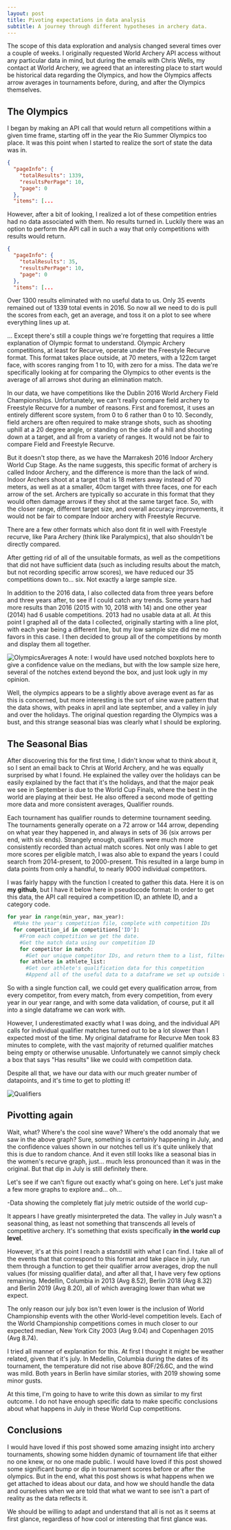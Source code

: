 ```yaml
---
layout: post
title: Pivoting expectations in data analysis
subtitle: A journey through different hypotheses in archery data.
---
```



The scope of this data exploration and analysis changed several times over a couple of weeks. I originally requested World Archery API access without any particular data in mind, but during the emails with Chris Wells, my contact at World Archery, we agreed that an interesting place to start would be historical data regarding the Olympics, and how the Olympics affects arrow averages in tournaments before, during, and after the Olympics themselves.

## The Olympics

I began by making an API call that would return all competitions within a given time frame, starting off in the year the Rio Summer Olympics too place. It was this point when I started to realize the sort of state the data was in.
```json
{
  "pageInfo": {
    "totalResults": 1339,
    "resultsPerPage": 10,
    "page": 0
  },
  "items": [...
```
However, after a bit of looking, I realized a lot of these competition entries had no data associated with them. No results turned in. Luckily there was an option to perform the API call in such a way that only competitions with results would return.

```json
{
  "pageInfo": {
    "totalResults": 35,
    "resultsPerPage": 10,
    "page": 0
  },
  "items": [...
 ```
 Over 1300 results eliminated with no useful data to us. Only 35 events remained out of 1339 total events in 2016. So now all we need to do is pull the scores from each, get an average, and toss it on a plot to see where everything lines up at.

... Except there's still a couple things we're forgetting that requires a little explanation of Olympic format to understand. Olympic Archery competitions, at least for Recurve, operate under the Freestyle Recurve format. This format takes place outside, at 70 meters, with a 122cm target face, with scores ranging from 1 to 10, with zero for a miss. The data we're specifically looking at for comparing the Olympics to other events is the average of all arrows shot during an elimination match.

In our data, we have competitions like the Dublin 2016 World Archery Field Championships. Unfortunately, we can't really compare field archery to Freestyle Recurve for a number of reasons. First and foremost, it uses an entirely different score system, from 0 to 6 rather than 0 to 10. Secondly, field archers are often required to make strange shots, such as shooting uphill at a 20 degree angle, or standing on the side of a hill and shooting down at a target, and all from a variety of ranges. It would not be fair to compare Field and Freestyle Recurve.

But it doesn't stop there, as we have the Marrakesh 2016 Indoor Archery World Cup Stage. As the name suggests, this specific format of archery is called Indoor Archery, and the difference is more than the lack of wind. Indoor Archers shoot at a target that is 18 meters away instead of 70 meters, as well as at a smaller, 40cm target with three faces, one for each arrow of the set. Archers are typically so accurate in this format that they would often damage arrows if they shot at the same target face. So, with the closer range, different target size, and overall accuracy improvements, it would not be fair to compare Indoor archery with Freestyle Recurve.

There are a few other formats which also dont fit in well with Freestyle recurve, like Para Archery (think like Paralympics), that also shouldn't be directly compared.

After getting rid of all of the unsuitable formats, as well as the competitions that did not have sufficient data (such as including results about the match, but not recording specific arrow scores), we have reduced our 35 competitions down to... six. Not exactly a large sample size. 

In addition to the 2016 data, I also collected data from three years before and three years after, to see if I could catch any trends. Some years had more results than 2016 (2015 with 10, 2018 with 14) and one other year (2014) had 6 usable competitions. 2013 had no usable data at all. At this point I graphed all of the data I collected, originally starting with a line plot, with each year being a different line, but my low sample size did me no favors in this case. I then decided to group all of the competitions by month and display them all together.

![OlympicsAverages](https://i.imgur.com/lPdr8uQ.png)
A note: I would have used notched boxplots here to give a confidence value on the medians, but with the low sample size here, several of the notches extend beyond the box, and just look ugly in my opinion.

Well, the olympics appears to be a slightly above average event as far as this is concerned, but more interesting is the sort of sine wave pattern that the data shows, with peaks in april and late september, and a valley in july and over the holidays. The original question regarding the Olympics was a bust, and this strange seasonal bias was clearly what I should be exploring.

## The Seasonal Bias 

After discovering this for the first time, I didn't know what to think about it, so I sent an email back to Chris at World Archery, and he was equally surprised by what I found. He explained the valley over the holidays can be easily explained by the fact that it's the holidays, and that the major peak we see in September is due to the World Cup Finals, where the best in the world are playing at their best. He also offered a second mode of getting more data and more consistent averages, Qualifier rounds.

Each tournament has qualifier rounds to determine tournament seeding. The tournaments generally operate on a 72 arrow or 144 arrow, depending on what year they happened in, and always in sets of 36 (six arrows per end, with six ends). Strangely enough, qualifiers were much more consistently recorded than actual match scores. Not only was I able to get more scores per eligible match, I was also able to expand the years I could search from 2014-present, to 2000-present. This resulted in a large bump in data points from only a handful, to nearly 9000 individual competitors.

I was fairly happy with the function I created to gather this data. Here it is on __my github__, but I have it below here in pseudocode format:
In order to get this data, the API call required a competition ID, an athlete ID, and a category code.

```python
for year in range(min_year, max_year):
  #Make the year's competition file, complete with competition IDs
  for competition_id in competitions['ID']:
    #From each competition we get the date.
    #Get the match data using our competition ID
    for competitor in match:
      #Get our unique competitor IDs, and return them to a list, filtering out the duplicates
    for athlete in athlete_list:
      #Get our athlete's qualification data for this competition
      #Append all of the useful data to a dataframe we set up outside the for loop.
```

So with a single function call, we could get every qualification arrow, from every competitor, from every match, from every competition, from every year in our year range, and with some data validation, of course, put it all into a single dataframe we can work with.

However, I underestimated exactly what I was doing, and the individual API calls for individual qualifier matches turned out to be a lot slower than I expected most of the time. My original dataframe for Recurve Men took 83 minutes to complete, with the vast majority of returned qualifier matches being empty or otherwise unusable. Unfortunately we cannot simply check a box that says "Has results" like we could with competition data.

Despite all that, we have our data with our much greater number of datapoints, and it's time to get to plotting it!

![Qualifiers](https://i.imgur.com/9f336pR.png)

## Pivotting again

Wait, what? Where's the cool sine wave? Where's the odd anomaly that we saw in the above graph? Sure, something is *certainly* happening in July, and the confidence values shown in our notches tell us it's quite unlikely that this is due to random chance. And it even still looks like a seasonal bias in the women's recurve graph, just... much less pronounced than it was in the original. But that dip in July is still definitely there.

Let's see if we can't figure out exactly what's going on here. Let's just make a few more graphs to explore and... oh...

-Data showing the completely flat july metric outside of the world cup-

It appears I have greatly misinterpreted the data. The valley in July wasn't a seasonal thing, as least not something that transcends all levels of competitive archery. It's something that exists specifically **in the world cup level**.

However, it's at this point I reach a standstill with what I can find. I take all of the events that that correspond to this format and take place in july, run them through a function to get their qualifier arrow averages, drop the null values (for missing qualifier data), and after all that, I have very few options remaining. Medellin, Columbia in 2013 (Avg 8.52), Berlin 2018 (Avg 8.32) and Berlin 2019 (Avg 8.20), all of which averaging lower than what we expect. 

The only reason our july box isn't even lower is the inclusion of World Championship events with the other World-level competition levels. Each of the World Championship competitions comes in much closer to our expected median, New York City 2003 (Avg 9.04) and Copenhagen 2015 (Avg 8.74).

I tried all manner of explanation for this. At first I thought it might be weather related, given that it's july. In Medellin, Columbia during the dates of its tournament, the temperature did not rise above 80F/26.6C, and the wind was mild. Both years in Berlin have similar stories, with 2019 showing some minor gusts.

At this time, I'm going to have to write this down as similar to my first outcome. I do not have enough specific data to make specific conclusions about what happens in July in these World Cup competitions.

## Conclusions

I would have loved if this post showed some amazing insight into archery tournaments, showing some hidden dynamic of tournament life that either no one knew, or no one made public. I would have loved if this post showed some significant bump or dip in tournament scores before or after the olympics. But in the end, what this post shows is what happens when we get attached to ideas about our data, and how we should handle the data and ourselves when we are told that what we want to see isn't a part of reality as the data reflects it. 

We should be willing to adapt and understand that all is not as it seems at first glance, regardless of how cool or interesting that first glance was.


